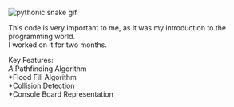 ![pythonic snake gif](https://github.com/user-attachments/assets/bda4a40e-13c7-4557-ad30-21e2b7545c21)

This code is very important to me, as it was my introduction to the programming world.  
I worked on it for two months.  

Key Features:  
*A* Pathfinding Algorithm  
*Flood Fill Algorithm  
*Collision Detection  
*Console Board Representation  
